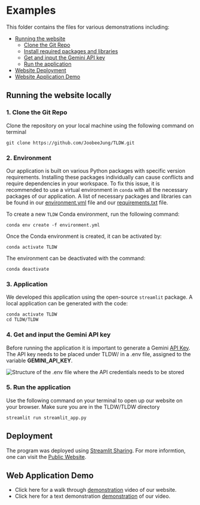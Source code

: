 # Examples
This folder contains the files for various demonstrations including:
- [Running the website ](https://github.com/JoobeeJung/TLDW/edit/main/examples/README.md#L13)
    - [Clone the Git Repo](https://github.com/JoobeeJung/TLDW/edit/main/examples/README.md#L15)
    - [Install required packages and libraries](https://github.com/JoobeeJung/TLDW/edit/main/examples/README.md#L21)
    - [Get and input the Gemini API key](https://github.com/JoobeeJung/TLDW/edit/main/examples/README.md#L24)
    - [Run the application](https://github.com/JoobeeJung/TLDW/edit/main/examples/README.md#L29)
- [Website Deployment](https://github.com/JoobeeJung/TLDW/edit/main/examples/README.md#L35)
- [Website Application Demo](https://github.com/JoobeeJung/TLDW/edit/main/examples/README.md#L39) 



## Running the website locally

### **1. Clone the Git Repo**
Clone the repository on your local machine using the following command on terminal
```
git clone https://github.com/JoobeeJung/TLDW.git
```

### **2. Environment**
Our application is built on various Python packages with specific version requirements. Installing these packages individually can cause conflicts and require dependencies in your workspace. To fix this issue, it is recommended to use a virtual environment in `conda` with all the necessary packages of our application. A list of necessary packages and libraries can be found in our [environment.yml](https://github.com/JoobeeJung/TLDW/blob/main/environment.yml) file and our [requirements.txt](https://github.com/JoobeeJung/TLDW/blob/main/requirements.txt) file.

To create a new `TLDW` Conda environment, run the following command:

```
conda env create -f environment.yml
```

Once the Conda environment is created, it can be activated by:

```
conda activate TLDW
```

The environment can be deactivated with the command:

```
conda deactivate
```

### **3. Application**
We developed this application using the open-source `streamlit` package. A local application can be generated with the code:

```
conda activate TLDW
cd TLDW/TLDW
```

### **4. Get and input the Gemini API key**
Before running the application it is important to generate a Gemini [API Key](https://aistudio.google.com/app/apikey). The API key needs to be placed under TLDW/ in a .env file, assigned to the variable **GEMINI_API_KEY**.

![Structure of the .env file where the API credentials needs to be stored](https://github.com/JoobeeJung/TLDW/blob/main/examples/images/env.png)

### **5. Run the application**
Use the following command on your terminal to open up our website on your browser. Make sure you are in the TLDW/TLDW directory
```
streamlit run streamlit_app.py 
```

## Deployment

The program was deployed using [Streamlit Sharing](https://share.streamlit.io/). For more informtion, one can visit the [Public Website](nothing.streamlit.app).

## Web Application Demo

- Click here for a walk through [demonstration](https://github.com/JoobeeJung/TLDW/blob/main/examples/images/Recording_final.mov) video of our website.
- Click here for a text demonstration [demonstration](https://github.com/JoobeeJung/TLDW/blob/main/examples/website_navigation.md) of our video.
